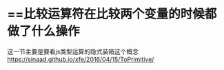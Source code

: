 # ==比较运算符在比较两个变量的时候都做了什么操作

<imag src='./比较运算符.jpg' />


这一节主要是要看js类型运算的隐式装箱这个概念
https://sinaad.github.io/xfe/2016/04/15/ToPrimitive/